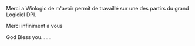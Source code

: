 Merci a Winlogic de m'avoir permit de travaillé sur une des partirs du grand Logiciel DPI.


Merci infiniment a vous 


God Bless you.......
